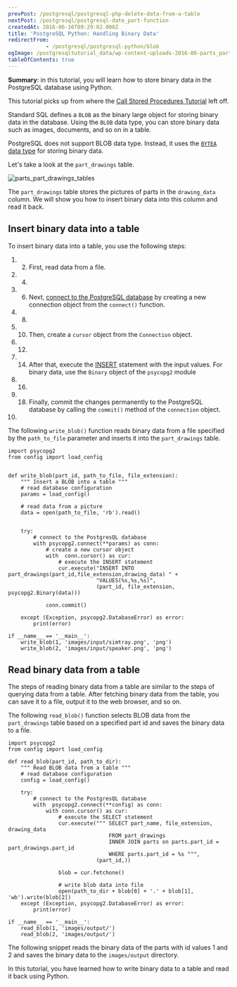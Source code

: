 ```yaml
---
prevPost: /postgresql/postgresql-php-delete-data-from-a-table
nextPost: /postgresql/postgresql-date_part-function
createdAt: 2016-06-16T09:29:02.000Z
title: 'PostgreSQL Python: Handling Binary Data'
redirectFrom: 
            - /postgresql/postgresql-python/blob
ogImage: /postgresqltutorial_data/wp-content-uploads-2016-06-parts_part_drawings_tables.png
tableOfContents: true
---
```


**Summary**: in this tutorial, you will learn how to store binary data in the PostgreSQL database using Python.

This tutorial picks up from where the [Call Stored Procedures Tutorial](/postgresql/postgresql-python/call-stored-procedures) left off.

Standard SQL defines a `BLOB` as the binary large object for storing binary data in the database. Using the `BLOB` data type, you can store binary data such as images, documents, and so on in a table.

PostgreSQL does not support BLOB data type. Instead, it uses the [`BYTEA` data type](/postgresql/postgresql-bytea-data-type) for storing binary data.

Let's take a look at the `part_drawings` table.

![parts_part_drawings_tables](/postgresqltutorial_data/wp-content-uploads-2016-06-parts_part_drawings_tables.png)

The `part_drawings` table stores the pictures of parts in the `drawing_data` column. We will show you how to insert binary data into this column and read it back.

## Insert binary data into a table

To insert binary data into a table, you use the following steps:

1. 2. First, read data from a file.
3. 4.
5. 6. Next, [connect to the PostgreSQL database](/postgresql/postgresql-python/connect) by creating a new connection object from the `connect()` function.
7. 8.
9. 10. Then, create a `cursor` object from the `Connection` object.
11. 12.
13. 14. After that, execute the [INSERT](/postgresql/postgresql-insert) statement with the input values. For binary data, use the `Binary` object of the `psycopg2` module
15. 16.
17. 18. Finally, commit the changes permanently to the PostgreSQL database by calling the `commit()` method of the `connection` object.
19.

The following `write_blob()` function reads binary data from a file specified by the `path_to_file` parameter and inserts it into the `part_drawings` table.

```
import psycopg2
from config import load_config


def write_blob(part_id, path_to_file, file_extension):
    """ Insert a BLOB into a table """
    # read database configuration
    params = load_config()

    # read data from a picture
    data = open(path_to_file, 'rb').read()


    try:
        # connect to the PostgresQL database
        with psycopg2.connect(**params) as conn:
            # create a new cursor object
            with  conn.cursor() as cur:
                # execute the INSERT statement
                cur.execute("INSERT INTO part_drawings(part_id,file_extension,drawing_data) " +
                            "VALUES(%s,%s,%s)",
                            (part_id, file_extension, psycopg2.Binary(data)))

            conn.commit()

    except (Exception, psycopg2.DatabaseError) as error:
        print(error)

if __name__ == '__main__':
    write_blob(1, 'images/input/simtray.png', 'png')
    write_blob(2, 'images/input/speaker.png', 'png')
```

## Read binary data from a table

The steps of reading binary data from a table are similar to the steps of querying data from a table. After fetching binary data from the table, you can save it to a file, output it to the web browser, and so on.

The following `read_blob()` function selects BLOB data from the `part_drawings` table based on a specified part id and saves the binary data to a file.

```
import psycopg2
from config import load_config

def read_blob(part_id, path_to_dir):
    """ Read BLOB data from a table """
    # read database configuration
    config = load_config()

    try:
        # connect to the PostgresQL database
        with  psycopg2.connect(**config) as conn:
            with conn.cursor() as cur:
                # execute the SELECT statement
                cur.execute(""" SELECT part_name, file_extension, drawing_data
                                FROM part_drawings
                                INNER JOIN parts on parts.part_id = part_drawings.part_id
                                WHERE parts.part_id = %s """,
                            (part_id,))

                blob = cur.fetchone()

                # write blob data into file
                open(path_to_dir + blob[0] + '.' + blob[1], 'wb').write(blob[2])
    except (Exception, psycopg2.DatabaseError) as error:
        print(error)

if __name__ == '__main__':
    read_blob(1, 'images/output/')
    read_blob(2, 'images/output/')
```

The following snippet reads the binary data of the parts with id values 1 and 2 and saves the binary data to the `images/output` directory.

In this tutorial, you have learned how to write binary data to a table and read it back using Python.
